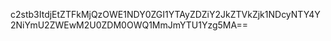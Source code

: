 c2stb3ItdjEtZTFkMjQzOWE1NDY0ZGI1YTAyZDZiY2JkZTVkZjk1NDcyNTY4Y2NiYmU2ZWEwM2U0ZDM0OWQ1MmJmYTU1Yzg5MA==
